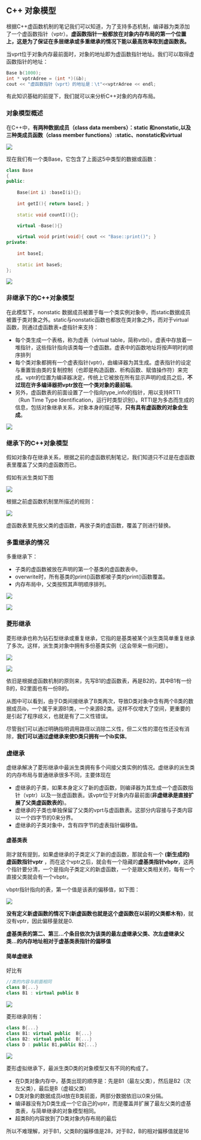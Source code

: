 ## C++ 对象模型
根据C++虚函数机制的笔记我们可以知道，为了支持多态机制，编译器为类添加了一个虚函数指针（vptr）。**虚函数指针一般都放在对象内存布局的第一个位置上，这是为了保证在多层继承或多重继承的情况下能以最高效率取到虚函数表。**

当vprt位于对象内存最前面时，对象的地址即为虚函数指针地址。我们可以取得虚函数指针的地址：

``` c++
Base b(1000);
int * vptrAdree = (int *)(&b);  
cout << "虚函数指针（vprt）的地址是：\t"<<vptrAdree << endl;
```

有此知识基础的前提下，我们就可以来分析C++对象的内存布局。

### 对象模型概述
在C++中，**有两种数据成员（class data members）：static 和nonstatic,以及三种类成员函数（class member functions）:static、nonstatic和virtual**

![](image/om0.png)

现在我们有一个类Base，它包含了上面这5中类型的数据或函数：

``` c++
class Base
{
public:
 
    Base(int i) :baseI(i){};
  
    int getI(){ return baseI; }
 
    static void countI(){};
 
    virtual ~Base(){}

    virtual void print(void){ cout << "Base::print()"; }
private:
 
    int baseI;
 
    static int baseS;
};
```

![](image/om1.png)

### 非继承下的C++对象模型
在此模型下，nonstatic 数据成员被置于每一个类实例对象中，而static数据成员被置于类对象之外。static与nonstatic函数也都放在类对象之外，而对于virtual 函数，则通过虚函数表+虚指针来支持：

- 每个类生成一个表格，称为虚表（virtual table，简称vtbl）。虚表中存放着一堆指针，这些指针指向该类每一个虚函数。虚表中的函数地址将按声明时的顺序排列
- 每个类对象都拥有一个虚表指针(vptr)，由编译器为其生成。虚表指针的设定与重置皆由类的复制控制（也即是构造函数、析构函数、赋值操作符）来完成。vptr的位置为编译器决定，传统上它被放在所有显示声明的成员之后，**不过现在许多编译器把vptr放在一个类对象的最前端**。
- 另外，虚函数表的前面设置了一个指向type_info的指针，用以支持RTTI（Run Time Type Identification，运行时类型识别）。RTTI是为多态而生成的信息，包括对象继承关系，对象本身的描述等，**只有具有虚函数的对象会生成**。

![](image/om2.png)

### 继承下的C++对象模型
假如对象存在继承关系，根据之前的虚函数机制笔记，我们知道只不过是在虚函数表里覆盖了父类的虚函数而已。

假如有派生类如下图

![](image/om3.png)

根据之前虚函数机制里所描述的规则：

![](image/om4.png)

虚函数表里先放父类的虚函数，再放子类的虚函数，覆盖了则进行替换。

### 多重继承的情况
多重继承下：

 - 子类的虚函数被放在声明的第一个基类的虚函数表中。
 - overwrite时，所有基类的print()函数都被子类的print()函数覆盖。
 - 内存布局中，父类按照其声明顺序排列。

![](image/om5.png)

![](image/om6.png)

### 菱形继承
菱形继承也称为钻石型继承或重复继承，它指的是基类被某个派生类简单重复继承了多次。这样，派生类对象中拥有多份基类实例（这会带来一些问题）。

![](image/om7.png)

![](image/om8.png)

依旧是根据虚函数机制的原则来，先写B1的虚函数表，再是B2的，其中B1有一份B的，B2里面也有一份B的。

从图中可以看到，由于D类间接继承了B类两次，导致D类对象中含有两个B类的数据成员ib，一个属于来源B1类，一个来源B2类。这样不仅增大了空间，更重要的是引起了程序歧义，也就是有了二义性错误。

尽管我们可以通过明确指明调用路径以消除二义性，但二义性的潜在性还没有消除，**我们可以通过虚继承来使D类只拥有一个ib实体**。

### 虚继承
虚继承解决了菱形继承中最派生类拥有多个间接父类实例的情况。虚继承的派生类的内存布局与普通继承很多不同，主要体现在

 - 虚继承的子类，如果本身定义了新的虚函数，则编译器为其生成一个虚函数指针（vptr）以及一张虚函数表。该vptr位于对象内存最前面(**非虚继承是直接扩展了父类虚函数表的**)。
 - 虚继承的子类也单独保留了父类的vprt与虚函数表。这部分内容接与子类内容以一个四字节的0来分界。
 - 虚继承的子类对象中，含有四字节的虚表指针偏移值。


#### 虚基类表
刚才就有提到，如果虚继承的子类定义了新的虚函数，那就会有一个 **(新生成的)虚函数指针vptr** ，而在这个vptr之后，就会有一个隐藏的**虚基类指针vbptr**，这两个指针要分清，一个是指向子类定义的新虚函数，一个是跟父类相关的，每有一个直接父类就会有一个vbptr。

vbptr指针指向的表，第一个值是该表的偏移值，如下图：

![](image/om9.png)

**没有定义新虚函数的情况下(新虚函数也就是这个虚函数在以前的父类都木有)**，就没有vptr，因此偏移量就是0.

**虚基类表的第二、第三...个条目依次为该类的最左虚继承父类、次左虚继承父类...的内存地址相对于虚基类表指针的偏移值**

#### 简单虚继承
好比有

``` c++
//类的内容与前面相同
class B{...}
class B1 : virtual public B
```

![](image/om10.png)

菱形继承则有：

``` c++
class B{...}
class B1: virtual public  B{...}
class B2: virtual public  B{...}
class D : public B1,public B2{...}
```

![](image/om11.png)

菱形虚拟继承下，最派生类D类的对象模型又有不同的构成了。

 - 在D类对象内存中，基类出现的顺序是：先是B1（最左父类），然后是B2（次左父类），最后是B（虚祖父类）
 - D类对象的数据成员id放在B类前面，两部分数据依旧以0来分隔。
 - 编译器没有为D类生成一个它自己的vptr，而是覆盖并扩展了最左父类的虚基类表，与简单继承的对象模型相同。
 - 超类B的内容放到了D类对象内存布局的最后


所以不难理解，对于B1，父类B的偏移值是28，对于B2，B的相对偏移值就是16